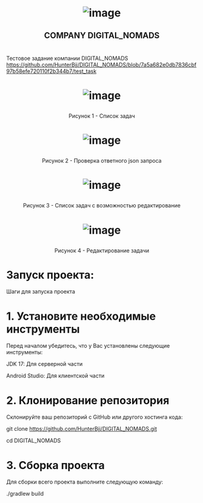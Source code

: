 # <p align="center"> ![image](https://github.com/user-attachments/assets/729678b9-a346-42bd-9023-b334d18ba303)

## <p align="center">  COMPANY DIGITAL_NOMADS </p>
#
Тестовое задание компании DIGITAL_NOMADS https://github.com/HunterBjj/DIGITAL_NOMADS/blob/7a5a682e0db7836cbf97b58efe720110f2b344b7/test_task
#

# <p align="center"> ![image](https://github.com/user-attachments/assets/13efe14e-b227-462d-93d4-d63077d721ff) </p>
<p align="center"> Рисунок 1 - Список задач </p>


# <p align="center"> ![image](https://github.com/user-attachments/assets/1548673f-c61b-4e16-80ac-9cc5e89ba0f5) </p>
<p align="center"> Рисунок 2 - Проверка ответного json запроса </p>


# <p align="center"> ![image](https://github.com/user-attachments/assets/ce69d4bd-3c55-4a65-99b3-bb35530c4476) </p>
<p align="center"> Рисунок 3 - Список задач с возможностью редактирование </p>


# <p align="center"> ![image](https://github.com/user-attachments/assets/35b405d4-6009-42df-85f6-0b7548fe2dac) </p>
<p align="center"> Рисунок 4 - Редактирование задачи </p>




#     Запуск проекта: 


Шаги для запуска проекта


# 1. Установите необходимые инструменты


Перед началом убедитесь, что у Вас установлены следующие инструменты:


JDK 17: Для серверной части


Android Studio: Для клиентской части



# 2. Клонирование репозитория


Склонируйте ваш репозиторий с GitHub или другого хостинга кода:


git clone https://github.com/HunterBjj/DIGITAL_NOMADS.git


cd DIGITAL_NOMADS


# 3. Сборка проекта


Для сборки всего проекта выполните следующую команду:



./gradlew build



